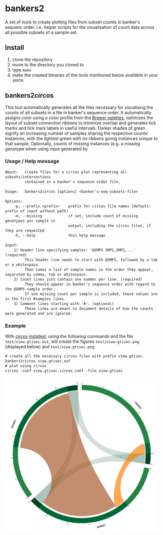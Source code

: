 # bankers2
A set of tools to create plotting files from subset counts in banker's sequenc order. I.e. helper scripts for the visualisation of count data across all possible subsets of a sample set.

## Install

1. clone the repository
2. move to the directory you cloned to
3. type `make`
4. make the created binaries of the tools mentioned below available in your `$PATH`

## bankers2circos
This tool automatically generates all the files necessary for visualising the counts of all subsets in a file in banker's sequence order. It automatically assigns color using a color profile from the [Brewer palettes](http://colorbrewer2.org/), optimizes the layout of subset connection ribbons to minimize overlap and generates tick marks and tick mark labels in useful intervals. Darker shades of green signify an increasing number of samples sharing the respective counts' instances, with the lightest green with no ribbons giving instances unique to that sample. Optionally, counts of missing instances (e.g. a missing genotype when using input generated by 

### Usage / Help message
```
About:   Create files for a circos plot representing all subsets/intersections
         contained in a banker's sequence order file.

Usage:   bankers2circos [options] <banker's-seq-subsets-file>

Options:
    -p, --prefix <prefix>    prefix for circos file names [default: prefix of input without path]
    -m, --missing            if set, include count of missing genotypes per sample in
                             output, including the circos files, if they are requested
    -h, --help               this help message

Input:
    1) Header line specifying samples: '@SMPS SMP1,SMP2,...' (required)
         This header line needs to start with @SMPS, followed by a tab or a whitespace. 
         Then comes a list of sample names in the order they appear, separated by comma, tab or whitespace.
    2) Count lines just contain one number per line. (required)
         They should appear in banker's sequence order with regard to the @SMPS sample order.
         If one missing count per sample is included, these values are in the first #samples lines.
    3) Comment lines starting with '#'. (optional)
         These lines are meant to document details of how the counts were generated and are ignored.
```
### Example
With [circos](http://circos.ca/) [installed](http://circos.ca/tutorials/lessons/configuration/distribution_and_installation/), using the following commands and the file `test/view.gtisec.out`, will create the figures `test/view.gtisec.png` (displayed below) and `test/view.gtisec.png`:

    # create all the necessary circos files with prefix view.gtisec.
    bankers2circos view.gtisec.out
    # plot using circos
    circos -conf view.gtisec.circos.conf -file view.gtisec

![alt tag](/test/view.gtisec.png)
